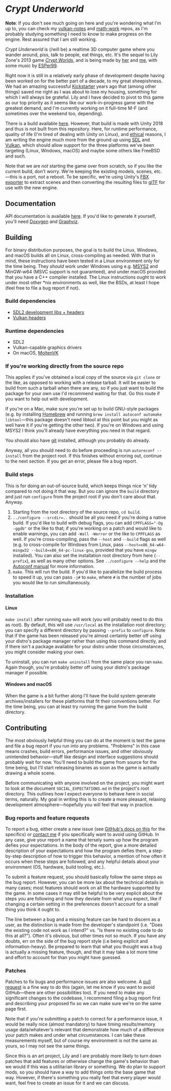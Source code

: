 # _Crypt Underworld_

**Note**: If you don't see much going on here and you're
wondering what I'm up to, you can check my
[vulkan-notes](https://github.com/spinnylights/vulkan-notes) and
[math-work](https://github.com/spinnylights/math-work) repos, as
I'm probably studying something I need to know to make progress
on the engine. Rest assured that I am still working.

_Crypt Underworld_ is (/will be) a realtime 3D computer game
where you wander around, piss, talk to people, eat things, etc.
It's the sequel to Lily Zone's 2013 game [_Crypt
Worlds_](https://cicadamarionette.com/Games/CryptWorlds/Main.html),
and is being made by [her](https://www.cicadamarionette.com/) and
[me](https://milky.flowers/), with some music by
[ESPer99](https://esper99.bandcamp.com/).

Right now it is still in a relatively early phase of development
despite having been worked on for the better part of a decade, to
my great sheepishness. We had an amazing successful
[Kickstarter](https://www.kickstarter.com/projects/357609386/crypt-underworld-a-sequel-to-crypt-worlds)
years ago that (among other things) saved me right as I was about
to lose my housing, something for which I will always be
grateful. Lily and I have decided to pivot to this game as our
top priority as it seems like our work-in-progress game with the
greatest demand, and I'm currently working on it full-time M-F
(and sometimes over the weekend too, depending).

There is a build available
[here](https://lilithzone.itch.io/fundraisins). However, that
build is made with Unity 2018 and thus is not built from this
repository. Here, for runtime performance, quality of life (I'm
tired of dealing with Unity on Linux), and
[ethical](https://www.fsf.org/about/what-is-free-software)
reasons, I am writing the engine much more from the ground up
using [SDL](https://www.libsdl.org/) and
[Vulkan](https://www.khronos.org/vulkan/), which should allow
support for the three platforms we've been targeting (Linux,
Windows, macOS) and maybe some others like FreeBSD and such.

Note that we are _not_ starting the game over from scratch, so if
you like the current build, don't worry. We're keeping the
existing models, scenes, etc.—this is a port, not a reboot. To
be specific, we're using Unity's [FBX
exporter](https://docs.unity3d.com/Packages/com.unity.formats.fbx@2.0/manual/exporting.html)
to extract scenes and then converting the resulting files to
[glTF](https://www.khronos.org/gltf/) for use with the new
engine.

## Documentation

API documentation is available
[here](https://milky.flowers/programs/crypt_underworld/doc/). If
you'd like to generate it yourself, you'll need
[Doxygen](https://www.doxygen.nl/index.html) and
[Graphviz](https://graphviz.org/).

## Building

For binary distribution purposes, the goal is to build the Linux,
Windows, and macOS builds all on Linux, cross-compiling as
needed. With that in mind, these instructions have been tested in
a Linux environment only for the time being. They _should_ work
under Windows using e.g. [MSYS2](https://www.msys2.org/) and
MinGW-w64 (MSVC support is not guaranteed), and under macOS
provided that you have a C++ compiler installed. The Linux
instructions ought to work under most other \*nix environments as
well, like the BSDs, at least I hope (feel free to file a bug
report if not).

### Build dependencies

* [SDL2 development libs + headers](https://www.libsdl.org/download-2.0.php)
* [Vulkan headers](https://www.lunarg.com/vulkan-sdk/)

### Runtime dependencies

* SDL2
* Vulkan-capable graphics drivers
* On macOS,
  [MoltenVK](https://formulae.brew.sh/formula/molten-vk)

### If you're working directly from the source repo

This applies if you've obtained a local copy of the source via
`git clone` or the like, as opposed to working with a release
tarball. It will be easier to build from such a tarball when
there are any, so if you just want to build the package for your
own use I'd recommend waiting for that. Go this route if you want
to help out with development.

If you're on a Mac, make sure you're set up to build GNU-style
packages (e.g. by installing [Homebrew](https://brew.sh/) and
running `brew install autoconf automake libtool`—this package
doesn't need libtool at this point but you might as well have it
if you're getting the other two). If you're on Windows and using
MSYS2 I think you'll already have everything you need in that
regard.

You should also have [git](https://git-scm.com/) installed,
although you probably do already.

Anyway, all you should need to do before proceeding is run
`autoreconf --install` from the project root. If this finishes
without erroring out, continue to the next section. If you get an
error, please file a bug report.

### Build steps

This is for doing an out-of-source build, which keeps things nice
'n' tidy compared to not doing it that way. But you can ignore
the `build` directory and just run `configure` from the project
root if you don't care about that. Anyway.

1. Starting from the root directory of the source repo, `cd
   build`.
1. `../configure --srcdir=..` should be all you need if you're
   doing a native build. If you'd like to build with debug flags,
   you can add `CPPFLAGS="-Og -ggdb"` or the like to that; if
   you're working on a patch and would like to enable warnings,
   you can add `-Wall -Werror` or the like to `CPPFLAGS` as well.
   If you're cross-compiling, pass the `--host` and `--build`
   flags as well (e.g. to cross-compile for Windows from Linux,
   pass `--host=x86_64-w64-mingw32 --build=x86_64-pc-linux-gnu`,
   provided that you have `mingw` installed). You can also set
   the installation root directory from here (`--prefix`), as
   well as many other options. See `../configure --help` and the
   [Autoconf
   manual](https://www.gnu.org/software/autoconf/manual/) for
   more information.
1. `make`. This will run the build. If you'd like to parallelize
   the build process to speed it up, you can pass `-j#` to
   `make`, where `#` is the number of jobs you would like to
   run simultaneously.

### Installation

#### Linux

`make install` after running `make` will work (you will probably
need to do this as root). By default, this will use `/usr/local`
as the installation root directory; you can specify a different
directory by passing `--prefix` to `configure`. Note that if the
game has been released you're almost certainly better off using
your distro's package manager rather than using this command
directly, and if there isn't a package available for your distro
under those circumstances, you might consider making your own.

To uninstall, you can run `make uninstall` from the same place
you ran `make`. Again though, you're probably better off using
your distro's package manager if possible.

#### Windows and macOS

When the game is a bit further along I'll have the build system
generate archives/installers for these platforms that fit their
conventions better. For the time being, you can at least try
running the game from the build directory.

## Contributing

The most obviously helpful thing you can do at the moment is test
the game and file a bug report if you run into any problems.
"Problems" in this case means crashes, build errors, performance
issues, and other obviously unintended behavior—stuff like design
and interface suggestions should probably wait for now. You'll
need to build the game from source for the time being, but I'll
start releasing binaries as soon as the game is actually drawing
a whole scene.

Before communicating with anyone involved on the project, you
might want to look at the document `SOCIAL_EXPECTATIONS.md` in
the project's root directory. This outlines how I expect everyone
to behave here in social terms, naturally. My goal in writing
this is to create a more pleasant, relaxing development
atmosphere—hopefully you will feel that way in practice.

### Bug reports and feature requests

To report a bug, either create a new issue (see [GitHub's docs on
this](https://docs.github.com/en/github/managing-your-work-on-github/creating-an-issue)
for the specifics) or [contact me](https://milky.flowers) if you
specifically want to avoid using GitHub. In any case, give your
report a name that tersely sums up how the program defies your
expectations. In the body of the report, give a more detailed
description of your expectations and how the program defies them,
a step-by-step description of how to trigger this behavior, a
mention of how often it occurs when these steps are followed, and
any helpful details about your environment (OS, hardware, build
tooling, etc.).

To submit a feature request, you should basically follow the same
steps as the bug report. However, you can be more lax about the
technical details in many cases; most features should work on all
the hardware supported by the game. In some cases it may still be
helpful to be very explicit about the steps you are following and
how they deviate from what you expect, like if changing a certain
setting in the preferences doesn't account for a small thing you
think it ought to.

The line between a bug and a missing feature can be hard to
discern as a user, as the distinction is made from the
developer's standpoint (i.e. "Does the existing code not work as
I intend?" vs. "Is there no existing code to do this at all?").
Often it's obvious, but other times not so much. If you have any
doubts, err on the side of the bug report style (i.e being
explicit and information-heavy). Be prepared to learn that what
you thought was a bug is actually a missing feature, though, and
that it may take a lot more time and effort to account for than
you might have guessed.

### Patches

Patches to fix bugs and performance issues are also welcome. A
[pull
request](https://docs.github.com/en/github/collaborating-with-issues-and-pull-requests/about-pull-requests)
is a fine way to do this (again, let me know if you want to avoid
GitHub—there are other possibilities too). If you need to make
any significant changes to the codebase, I recommend filing a bug
report first and describing your proposed fix so we can make sure
we're on the same page first.

Note that if you're submitting a patch to correct for a
performance issue, it would be really nice (almost mandatory) to
have timing results/memory usage data/whatever's relevant that
demonstrate how much of a difference your patch makes and under
what circumstances. I can take these measurements myself, but of
course my environment is not the same as yours, so I may not see
the same things.

Since this is an art project, Lily and I are probably more likely
to turn down patches that add features or otherwise change the
game's behavior than we would if this was a utilitarian library
or something. We do plan to support mods, so you should have a
way to add things onto the base game that way. However, if
there's something you really feel that every player would want,
feel free to create an issue for it and we can discuss.
